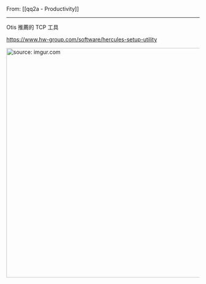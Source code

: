 From: [[qq2a - Productivity]]

---

Otis 推薦的 TCP 工具

https://www.hw-group.com/software/hercules-setup-utility

<a href="https://imgur.com/m6RFHo7"><img src="https://i.imgur.com/m6RFHo7.png" title="source: imgur.com" width="600px"/></a>